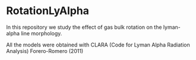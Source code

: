 RotationLyAlpha
===============

In this repository we study the effect of gas bulk rotation on the lyman-alpha line morphology.

All the models were obtained with CLARA (Code for Lyman Alpha Radiation Analysis) Forero-Romero (2011)
